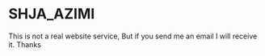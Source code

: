 # SHJA_AZIMI
This is not a real website service, But if you send me an email I will receive it. Thanks
